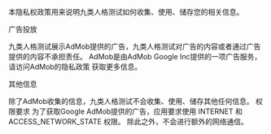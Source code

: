 本隐私权政策用来说明九类人格测试如何收集、使用、储存您的相关信息。

广告投放

九类人格测试展示AdMob提供的广告，九类人格测试对广告的内容或者通过广告提供的内容不承担责任。 AdMob是由AdMob Google Inc提供的一项广告服务，请访问AdMob的隐私政策 获取更多信息。

其他信息

除了AdMob收集的信息，九类人格测试不会收集、使用、储存其他任何信息。 权限要求 为了获取Google AdMob提供的广告，应用要求使用 INTERNET 和 ACCESS_NETWORK_STATE 权限。 除此之外，不会进行额外的网络通信。
